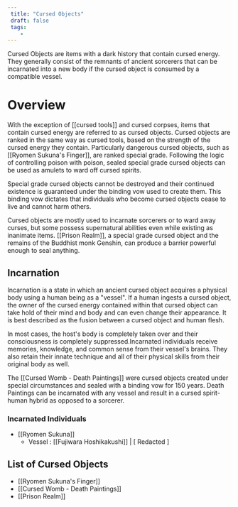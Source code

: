 ```yaml
---
 title: "Cursed Objects"
 draft: false
 tags:
    -
---
```

Cursed Objects are items with a dark history that contain cursed energy. They generally consist of the remnants of ancient sorcerers that can be incarnated into a new body if the cursed object is consumed by a compatible vessel.

# Overview
With the exception of [[cursed tools]] and cursed corpses, items that contain cursed energy are referred to as cursed objects. Cursed objects are ranked in the same way as cursed tools, based on the strength of the cursed energy they contain. Particularly dangerous cursed objects, such as [[Ryomen Sukuna's Finger]], are ranked special grade. Following the logic of controlling poison with poison, sealed special grade cursed objects can be used as amulets to ward off cursed spirits.

Special grade cursed objects cannot be destroyed and their continued existence is guaranteed under the binding vow used to create them. This binding vow dictates that individuals who become cursed objects cease to live and cannot harm others.

Cursed objects are mostly used to incarnate sorcerers or to ward away curses, but some possess supernatural abilities even while existing as inanimate items. [[Prison Realm]], a special grade cursed object and the remains of the Buddhist monk Genshin, can produce a barrier powerful enough to seal anything.

## Incarnation
Incarnation is a state in which an ancient cursed object acquires a physical body using a human being as a "vessel". If a human ingests a cursed object, the owner of the cursed energy contained within that cursed object can take hold of their mind and body and can even change their appearance. It is best described as the fusion between a cursed object and human flesh.

In most cases, the host's body is completely taken over and their consciousness is completely suppressed.Incarnated individuals receive memories, knowledge, and common sense from their vessel's brains. They also retain their innate technique and all of their physical skills from their original body as well.

The [[Cursed Womb - Death Paintings]] were cursed objects created under special circumstances and sealed with a binding vow for 150 years. Death Paintings can be incarnated with any vessel and result in a cursed spirit-human hybrid as opposed to a sorcerer.

### Incarnated Individuals
- [[Ryomen Sukuna]]
	- Vessel : [[Fujiwara Hoshikakushi]] | [ Redacted ]
## List of Cursed Objects
- [[Ryomen Sukuna's Finger]]
- [[Cursed Womb - Death Paintings]]
- [[Prison Realm]]